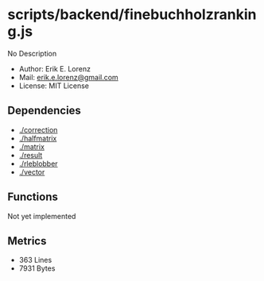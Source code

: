 # scripts/backend/finebuchholzranking.js


No Description

* Author: Erik E. Lorenz 
* Mail: <erik.e.lorenz@gmail.com>
* License: MIT License


## Dependencies

* <a href="./correction.html">./correction</a>
* <a href="./halfmatrix.html">./halfmatrix</a>
* <a href="./matrix.html">./matrix</a>
* <a href="./result.html">./result</a>
* <a href="./rleblobber.html">./rleblobber</a>
* <a href="./vector.html">./vector</a>

## Functions

Not yet implemented

## Metrics

* 363 Lines
* 7931 Bytes


